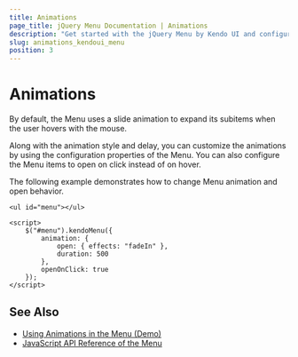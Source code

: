 ```yaml
---
title: Animations
page_title: jQuery Menu Documentation | Animations
description: "Get started with the jQuery Menu by Kendo UI and configure the animations of the widget."
slug: animations_kendoui_menu
position: 3
---
```


# Animations

By default, the Menu uses a slide animation to expand its subitems when the user hovers with the mouse.

Along with the animation style and delay, you can customize the animations by using the configuration properties of the Menu. You can also configure the Menu items to open on click instead of on hover.

The following example demonstrates how to change Menu animation and open behavior.

    <ul id="menu"></ul>

    <script>
        $("#menu").kendoMenu({
            animation: {
                open: { effects: "fadeIn" },
                duration: 500
            },
            openOnClick: true
        });
    </script>

## See Also

* [Using Animations in the Menu (Demo)](https://demos.telerik.com/kendo-ui/menu/animation)
* [JavaScript API Reference of the Menu](/api/javascript/ui/menu)
